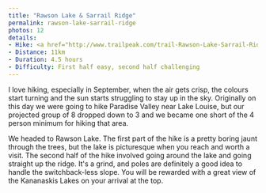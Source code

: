 ```yaml
---
title: "Rawson Lake & Sarrail Ridge"
permalink: rawson-lake-sarrail-ridge
photos: 12
details:
- Hike: <a href="http://www.trailpeak.com/trail-Rawson-Lake-Sarrail-Ridge-near-Calgary-AB-10669">Rawson Lake & Sarrail Ridge</a>
- Distance: 11km
- Duration: 4.5 hours
- Difficulty: First half easy, second half challenging
---
```

I love hiking, especially in September, when the air gets crisp, the colours start turning and the sun starts struggling to stay up in the sky. Originally on this day we were going to hike Paradise Valley near Lake Louise, but our projected group of 8 dropped down to 3 and we became one short of the 4 person minimum for hiking that area.

We headed to Rawson Lake. The first part of the hike is a pretty boring jaunt through the trees, but the lake is picturesque when you reach and worth a visit. The second half of the hike involved going around the lake and going straight up the ridge. It's a grind, and poles are definitely a good idea to handle the switchback-less slope. You will be rewarded with a great view of the Kananaskis Lakes on your arrival at the top.